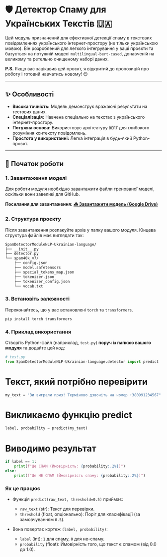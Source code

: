 # 🛡️ Детектор Спаму для Українських Текстів 🇺🇦

Цей модуль призначений для ефективної детекції спаму в текстових повідомленнях українського інтернет-простору (не тільки українською мовою). Він розроблений для легкого інтегрування у ваші проєкти та базується на потужній моделі `multilingual-bert-cased`, донавченій на великому та ретельно очищеному наборі даних.

**P.S.** Якщо вас зацікавив цей проєкт, я відкритий до пропозицій про роботу і готовий навчатись новому! 😉

***

## ✨ Особливості

* **Висока точність:** Модель демонструє вражаючі результати на тестових даних.
* **Спеціалізація:** Навчена спеціально на текстах з українського інтернет-простору.
* **Потужна основа:** Використовує архітектуру `BERT` для глибокого розуміння контексту повідомлень.
* **Простота у використанні:** Легка інтеграція в будь-який Python-проєкт.

***

## 🚀 Початок роботи

### 1. Завантаження моделі

Для роботи модуля необхідно завантажити файли тренованої моделі, оскільки вони завеликі для GitHub.

**Посилання для завантаження:**
[**📥 Завантажити модель (Google Drive)**](https://drive.google.com/file/d/1iWLXkI-vkxAJ2a0jPGwKx-Ogr6BYYxIs/view?usp=sharing)

### 2. Структура проєкту

Після завантаження розпакуйте архів у папку вашого модуля. Кінцева структура файлів має виглядати так:

```bash
SpamDetectorModuleNLP-Ukrainian-language/
├── __init__.py
├── detector.py
└── spam40k_v7/
    ├── config.json
    ├── model.safetensors
    ├── special_tokens_map.json
    ├── tokenizer.json
    ├── tokenizer_config.json
    └── vocab.txt
```
### 3. Встановіть залежності

Переконайтесь, що у вас встановлені `torch` та `transformers`.

```bash
pip install torch transformers
```
### 4. Приклад використання 

Створіть Python-файл (наприклад, `test.py`) **поруч із папкою вашого модуля** та додайте цей код:

```python
# test.py
from SpamDetectorModuleNLP-Ukrainian-language.detector import predict
```
# Текст, який потрібно перевірити
```python
my_text = "Ви виграли приз! Терміново дзвоніть на номер +380991234567"
```
# Викликаємо функцію predict
```python
label, probability = predict(my_text)
```
# Виводимо результат
```python
if label == 1:
    print(f"Це СПАМ (Ймовірність: {probability:.2%})")
else:
    print(f"Це НЕ СПАМ (Ймовірність спаму: {probability:.2%})")
```
### Як це працює

* Функція `predict(raw_text, threshold=0.5)` приймає:
    * `raw_text` (str): Текст для перевірки.
    * `threshold` (float, опціонально): Поріг для класифікації (за замовчуванням `0.5`).

* Вона повертає кортеж `(label, probability)`:
    * `label` (int): `1` для спаму, `0` для не-спаму.
    * `probability` (float): Ймовірність того, що текст є спамом (від 0.0 до 1.0).
